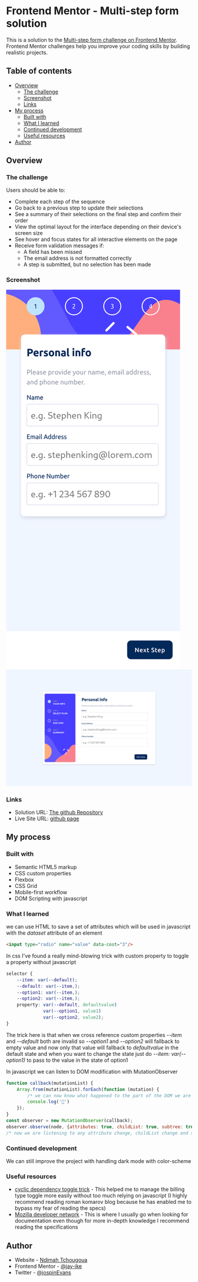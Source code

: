 # Frontend Mentor - Multi-step form solution

This is a solution to the [Multi-step form challenge on Frontend Mentor](https://www.frontendmentor.io/challenges/multistep-form-YVAnSdqQBJ). Frontend Mentor challenges help you improve your coding skills by building realistic projects.

## Table of contents

- [Overview](#overview)
  - [The challenge](#the-challenge)
  - [Screenshot](#screenshot)
  - [Links](#links)
- [My process](#my-process)
  - [Built with](#built-with)
  - [What I learned](#what-i-learned)
  - [Continued development](#continued-development)
  - [Useful resources](#useful-resources)
- [Author](#author)


## Overview

### The challenge

Users should be able to:

- Complete each step of the sequence
- Go back to a previous step to update their selections
- See a summary of their selections on the final step and confirm their order
- View the optimal layout for the interface depending on their device's screen size
- See hover and focus states for all interactive elements on the page
- Receive form validation messages if:
  - A field has been missed
  - The email address is not formatted correctly
  - A step is submitted, but no selection has been made

### Screenshot

![mobile view of the solution](./mobile-view.png)
![desktop view of the solution](./desktop-view.png)

### Links

- Solution URL: [The github Repository](https://github.com/jay-ike/multiple-step-form)
- Live Site URL: [github page](https://jay-ike.github.io/multiple-step-form)

## My process

### Built with

- Semantic HTML5 markup
- CSS custom properties
- Flexbox
- CSS Grid
- Mobile-first workflow
- DOM Scripting with javascript

### What I learned

we can use HTML to save a set of attributes which will be used in javascript
with the *dataset* attribute of an element

```html
<input type="radio" name="value" data-cost="3"/>
```

In css I've found a really mind-blowing trick with custom property to toggle a
property without javascript

```css
selector {
    --item: var(--default);
    --default: var(--item,);
    --option1: var(--item,);
    --option2: var(--item,);
    property: var(--default, defaultvalue)
              var(--option1, value1)
              var(--option2, value2);
}
```
The trick here is that when we cross reference custom properties *--item* and
*--default* both are invalid so *--option1* and *--option2* will fallback to
empty value and now only that value will fallback to *defaultvalue* in the
default state
and when you want to change the state just do
*--item: var(--option1)* to pass to the value in the state of option1

In javascript we can listen to DOM modification with MutationObserver

```js
function callback(mutationList) {
    Array.from(mutationList).forEach(function (mutation) {
        /* we can now know what happened to the part of the DOM we are listening */
        console.log('🎉')
    });
}
const observer = new MutationObserver(callback);
observer.observe(node, {attributes: true, childList: true, subtree: true});
/* now we are listening to any attribute change, childList change and subtree change*/
```

### Continued development

We can still improve the project with handling dark mode with color-scheme

### Useful resources

- [cyclic dependency toggle trick](https://kizu.dev/cyclic-toggles) - This helped me to manage the billing type toggle more easily without too much relying on javascript (I highly recommend reading roman komarov blog because he has enabled me to bypass my fear of reading the specs)
- [Mozilla developer network](https://developer.mozilla.com) - This is where I usually go when looking for documentation even though for more in-depth knowledge I recommend reading the specifications


## Author

- Website - [Ndimah Tchougoua](https://www.github.com/jay-ike)
- Frontend Mentor - [@jay-ike](https://www.frontendmentor.io/profile/jay-ike)
- Twitter - [@jospinEvans](https://www.twitter.com/jospinEvans)

